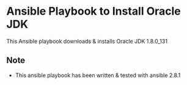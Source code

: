 # Ansible Playbook to Install Oracle JDK

This Ansible playbook downloads & installs Oracle JDK 1.8.0_131

## Note

 - This ansible playbook has been written & tested with ansible 2.8.1
